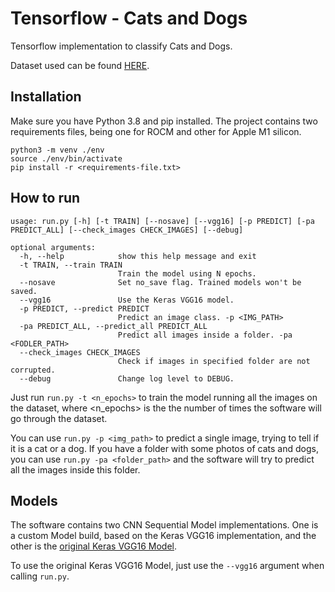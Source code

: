 # Tensorflow - Cats and Dogs

Tensorflow implementation to classify Cats and Dogs.

Dataset used can be found [HERE](https://www.tensorflow.org/datasets/catalog/cats_vs_dogs).

## Installation

Make sure you have Python 3.8 and pip installed. The project contains two requirements files, being one for ROCM and other for Apple M1 silicon.

```
python3 -m venv ./env
source ./env/bin/activate
pip install -r <requirements-file.txt>
```

## How to run

```
usage: run.py [-h] [-t TRAIN] [--nosave] [--vgg16] [-p PREDICT] [-pa PREDICT_ALL] [--check_images CHECK_IMAGES] [--debug]

optional arguments:
  -h, --help            show this help message and exit
  -t TRAIN, --train TRAIN
                        Train the model using N epochs.
  --nosave              Set no_save flag. Trained models won't be saved.
  --vgg16               Use the Keras VGG16 model.
  -p PREDICT, --predict PREDICT
                        Predict an image class. -p <IMG_PATH>
  -pa PREDICT_ALL, --predict_all PREDICT_ALL
                        Predict all images inside a folder. -pa <FODLER_PATH>
  --check_images CHECK_IMAGES
                        Check if images in specified folder are not corrupted.
  --debug               Change log level to DEBUG.

```

Just run `run.py -t <n_epochs>` to train the model running all the images on the dataset, where <n_epochs> is the the number of times the software will go through the dataset.

You can use `run.py -p <img_path>` to predict a single image, trying to tell if it is a cat or a dog. If you have a folder with some photos of cats and dogs, you can use `run.py -pa <folder_path>` and the software will try to predict all the images inside this folder.

## Models

The software contains two CNN Sequential Model implementations. One is a custom Model build, based on the Keras VGG16 implementation, and the
other is the [original Keras VGG16 Model](https://keras.io/api/applications/vgg/).

To use the original Keras VGG16 Model, just use the `--vgg16` argument when calling `run.py`.
